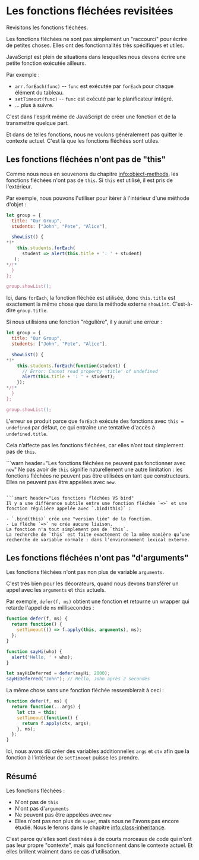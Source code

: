 # Les fonctions fléchées revisitées

Revisitons les fonctions fléchées.

Les fonctions fléchées ne sont pas simplement un "raccourci" pour écrire de petites choses.
Elles ont des fonctionnalités très spécifiques et utiles.

JavaScript est plein de situations dans lesquelles nous devons écrire une petite fonction exécutée ailleurs.

Par exemple :

- `arr.forEach(func)` -- `func` est exécutée par `forEach` pour chaque élément du tableau.
- `setTimeout(func)` -- `func` est exécuté par le planificateur intégré.
- ...
plus à suivre.

C'est dans l'esprit même de JavaScript de créer une fonction et de la transmettre quelque part.

Et dans de telles fonctions, nous ne voulons généralement pas quitter le contexte actuel.
C'est là que les fonctions fléchées sont utiles.

## Les fonctions fléchées n'ont pas de "this"

Comme nous nous en souvenons du chapitre <info:object-methods>, les fonctions fléchées n'ont pas de `this`.
Si `this` est utilisé, il est pris de l'extérieur.

Par exemple, nous pouvons l'utiliser pour itérer à l'intérieur d'une méthode d'objet :

```js run
let group = {
  title: "Our Group",
  students: ["John", "Pete", "Alice"],

  showList() {
*!*
    this.students.forEach(
      student => alert(this.title + ': ' + student)
   );
*/!*
  }
};

group.showList();
```

Ici, dans `forEach`, la fonction fléchée est utilisée, donc `this.title` est exactement la même chose que dans la méthode externe `showList`.
C'est-à-dire `group.title`.

Si nous utilisions une fonction "régulière", il y aurait une erreur :

```js run
let group = {
  title: "Our Group",
  students: ["John", "Pete", "Alice"],

  showList() {
*!*
    this.students.forEach(function(student) {
      // Error: Cannot read property 'title' of undefined
      alert(this.title + ': ' + student);
    });
*/!*
  }
};

group.showList();
```

L'erreur se produit parce que `forEach` exécute des fonctions avec `this = undefined` par défaut, ce qui entraîne une tentative d'accès à `undefined.title`.

Cela n’affecte pas les fonctions fléchées, car elles n’ont tout simplement pas de `this`.

```warn header="Les fonctions fléchées ne peuvent pas fonctionner avec `new`"
Ne pas avoir de `this` signifie naturellement une autre limitation : les fonctions fléchées ne peuvent pas être utilisées en tant que constructeurs.
Elles ne peuvent pas être appelées avec `new`.
```

```smart header="Les fonctions fléchées VS bind"
Il y a une différence subtile entre une fonction fléchée `=>` et une fonction régulière appelée avec `.bind(this)` :

- `.bind(this)` crée une "version liée" de la fonction.
- La flèche `=>` ne crée aucune liaison.
La fonction n'a tout simplement pas de `this`.
La recherche de `this` est faite exactement de la même manière qu’une recherche de variable normale : dans l’environnement lexical externe.
```

## Les fonctions fléchées n'ont pas "d'arguments"

Les fonctions fléchées n'ont pas non plus de variable `arguments`.

C'est très bien pour les décorateurs, quand nous devons transférer un appel avec les `arguments` et `this` actuels.

Par exemple, `defer(f, ms)` obtient une fonction et retourne un wrapper qui retarde l'appel de `ms` millisecondes :

```js run
function defer(f, ms) {
  return function() {
    setTimeout(() => f.apply(this, arguments), ms);
  };
}

function sayHi(who) {
  alert('Hello, ' + who);
}

let sayHiDeferred = defer(sayHi, 2000);
sayHiDeferred("John"); // Hello, John après 2 secondes
```

La même chose sans une fonction fléchée ressemblerait à ceci :

```js
function defer(f, ms) {
  return function(...args) {
    let ctx = this;
    setTimeout(function() {
      return f.apply(ctx, args);
    }, ms);
  };
}
```

Ici, nous avons dû créer des variables additionnelles `args` et `ctx` afin que la fonction à l'intérieur de `setTimeout` puisse les prendre.

## Résumé

Les fonctions fléchées :

- N'ont pas de `this`
- N'ont pas d'`arguments`
- Ne peuvent pas être appelées avec `new`
- Elles n'ont pas non plus de `super`, mais nous ne l'avons pas encore étudié.
Nous le ferons dans le chapitre <info:class-inheritance>.

C'est parce qu'elles sont destinées à de courts morceaux de code qui n'ont pas leur propre "contexte", mais qui fonctionnent dans le contexte actuel.
Et elles brillent vraiment dans ce cas d'utilisation.
